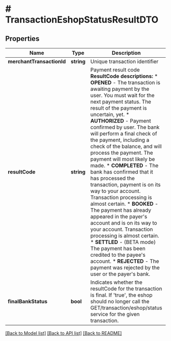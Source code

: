 # # TransactionEshopStatusResultDTO

## Properties

Name | Type | Description | Notes
------------ | ------------- | ------------- | -------------
**merchantTransactionId** | **string** | Unique transaction identifier | [optional]
**resultCode** | **string** | Payment result code  __ResultCode descriptions:__ * __OPENED__ - The transaction is awaiting payment by the user. You must wait for the next payment status. The result of the payment is uncertain, yet. * __AUTHORIZED__ - Payment confirmed by user. The bank will perform a final check of the payment, including a check of the balance, and will process the payment. The payment will most likely be made. * __COMPLETED__ - The bank has confirmed that it has processed the transaction, payment is on its way to your account. Transaction processing is almost certain. * __BOOKED__ - The payment has already appeared in the payer&#39;s account and is on its way to your account. Transaction processing is almost certain. * __SETTLED__ - (BETA mode) The payment has been credited to the payee&#39;s account. * __REJECTED__ - The payment was rejected by the user or the payer&#39;s bank. | [optional]
**finalBankStatus** | **bool** | Indicates whether the resultCode for the transaction is final. If &#39;true&#39;, the eshop should no longer call the GET/transaction/eshop/status service for the given transaction. | [optional]

[[Back to Model list]](../../README.md#models) [[Back to API list]](../../README.md#endpoints) [[Back to README]](../../README.md)
